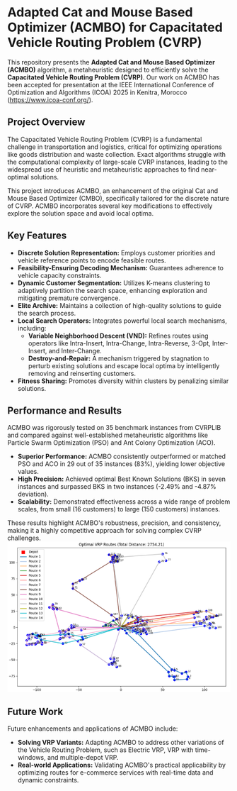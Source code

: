 # Adapted Cat and Mouse Based Optimizer (ACMBO) for Capacitated Vehicle Routing Problem (CVRP)

This repository presents the **Adapted Cat and Mouse Based Optimizer (ACMBO)** algorithm, a metaheuristic designed to efficiently solve the **Capacitated Vehicle Routing Problem (CVRP)**. Our work on ACMBO has been accepted for presentation at the IEEE International Conference of Optimization and Algorithms (ICOA) 2025 in Kenitra, Morocco  (https://www.icoa-conf.org/).
## Project Overview

The Capacitated Vehicle Routing Problem (CVRP) is a fundamental challenge in transportation and logistics, critical for optimizing operations like goods distribution and waste collection. Exact algorithms struggle with the computational complexity of large-scale CVRP instances, leading to the widespread use of heuristic and metaheuristic approaches to find near-optimal solutions.

This project introduces ACMBO, an enhancement of the original Cat and Mouse Based Optimizer (CMBO), specifically tailored for the discrete nature of CVRP. ACMBO incorporates several key modifications to effectively explore the solution space and avoid local optima.

## Key Features

* **Discrete Solution Representation:** Employs customer priorities and vehicle reference points to encode feasible routes.
* **Feasibility-Ensuring Decoding Mechanism:** Guarantees adherence to vehicle capacity constraints.
* **Dynamic Customer Segmentation:** Utilizes K-means clustering to adaptively partition the search space, enhancing exploration and mitigating premature convergence.
* **Elite Archive:** Maintains a collection of high-quality solutions to guide the search process.
* **Local Search Operators:** Integrates powerful local search mechanisms, including:
    * **Variable Neighborhood Descent (VND):** Refines routes using operators like Intra-Insert, Intra-Change, Intra-Reverse, 3-Opt, Inter-Insert, and Inter-Change.
    * **Destroy-and-Repair:** A mechanism triggered by stagnation to perturb existing solutions and escape local optima by intelligently removing and reinserting customers.
* **Fitness Sharing:** Promotes diversity within clusters by penalizing similar solutions.

## Performance and Results

ACMBO was rigorously tested on 35 benchmark instances from CVRPLIB and compared against well-established metaheuristic algorithms like Particle Swarm Optimization (PSO) and Ant Colony Optimization (ACO).

* **Superior Performance:** ACMBO consistently outperformed or matched PSO and ACO in 29 out of 35 instances (83%), yielding lower objective values.
* **High Precision:** Achieved optimal Best Known Solutions (BKS) in seven instances and surpassed BKS in two instances (-2.49% and -4.87% deviation).
* **Scalability:** Demonstrated effectiveness across a wide range of problem scales, from small (16 customers) to large (150 customers) instances.

These results highlight ACMBO's robustness, precision, and consistency, making it a highly competitive approach for solving complex CVRP challenges.
![Results](https://github.com/prathameshdv/Adapted-Cat-and-Mouse-Based-Optimizer/blob/main/Results/1500.png?raw=true)

## Future Work

Future enhancements and applications of ACMBO include:

* **Solving VRP Variants:** Adapting ACMBO to address other variations of the Vehicle Routing Problem, such as Electric VRP, VRP with time-windows, and multiple-depot VRP.
* **Real-world Applications:** Validating ACMBO's practical applicability by optimizing routes for e-commerce services with real-time data and dynamic constraints.

